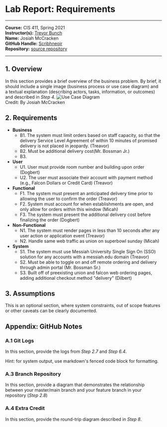 # Lab Report: Requirements
___
**Course:** CIS 411, Spring 2021  
**Instructor(s):** [Trevor Bunch](https://github.com/trevordbunch)  
**Name:** Josiah McCracken  
**GitHub Handle:** [Scribhneoir](https://github.com/scribhneoir)  
**Repository:** [source repository](https://github.com/scribhneoir/cis411_lab0_req)  
___

## 1. Overview
In this section provides a brief overview of the business problem.  By brief, it should include a single image (business process or use case diagram) and a textual explanation (describing actors, tasks, information, or outcomes) and described in *Step 4*.
![Use Case Diagram](/assets/Use_case_restaurant_model.svg)  
Credit: By Josiah McCracken

## 2. Requirements

- **Business**
    - B1. The system must limit orders based on staff capacity, so that the delivery Service Level Agreement of within 10 minutes of promised delivery is not placed in jeopardy. (Treavor)
    - B2. Must be additional delivery cost(Mr. Bossman Jr.)
    - B3. 
- **User**
    - U1. User must provide room number and building upon order (Dogbert)
    - U2. The user must associate their account with payment method (e.g., Falcon Dollars or Credit Card) (Treavor)
- **Functional**
    - F1. The system must present an anticipated delivery time prior to allowing the user to confirm the order (Treavor)
    - F2. System must account for when establishments are open, and only allow for orders within this window (Micah)
    - F3. The system must present the additional delivery cost before finalizing the order (Dogbert)
- **Non-Functional**
    - N1. The system must render pages in less than 10 seconds after any user action or application event (Treavor)
    - N2. Handle same web traffic as union on superbowl sunday (Micah)
- **System**
    - S1. The system must use Messiah University Single Sign On (SSO) solution for any accounts with a messiah.edu domain (Treavor)
    - S2. Must be able to toggle on and off remote ordering and delivery through admin portal (Mr. Bossman Sr.)
    - S3. Built off of preexisting union and falcon web ordering pages, adding additional checkout method "delivery" (Dilbert)


## 3. Assumptions
This is an optional section, where system constraints, out of scope features or other caveats can be clearly documented.  

## Appendix: GitHub Notes
### A.1 Git Logs
In this section, provide the logs from *Step 2.7* and *Step 6.4*.

Hint: for system output, use markdown's fenced code block for formatting.

### A.3 Branch Repository
In this section, provide a diagram that demonstrates the relationship between your master/main branch and your feature branch in your repository (*Step 2.8*)

### A.4 Extra Credit
In this section, provide the round-trip diagram described in *Step 8*.